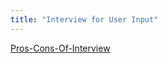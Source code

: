 ```yaml
---
title: "Interview for User Input"
--- 
```

[Pros-Cons-Of-Interview](Others/Pros-Cons-Of-Interview.md)